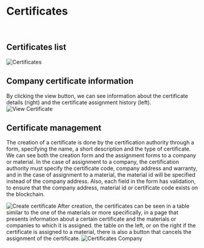 # Certificates

&nbsp;

## Certificates list

![Certificates](/img/docs/certificates-dashboard.png)

## Company certificate information

By clicking the view button, we can see information about the certificate details (right) and the certificate assignment history (left).
![View Certificate](/img/docs/certificates-view-dashboard.png) 

## Certificate management

The creation of a certificate is done by the certification authority through a form, specifying the name, a short description and the type of certificate. We can see both the creation form and the assignment forms to a company or material.
In the case of assignment to a company, the certification authority must specify the certificate code, company address and warranty, and in the case of assignment to a material, the material id will be specified instead of the company address. Also, each field in the form has validation, to ensure that the company address, material id or certificate code exists on the blockchain.

![Create certificate](/img/docs/certificate-form-dashboard.png)
After creation, the certificates can be seen in a table similar to the one of the materials or more specifically, in a page that presents information about a certain certificate and the materials or companies to which it is assigned. the table on the left, or on the right if the certificate is assigned to a material, there is also a button that cancels the assignment of the certificate.
![Certificates Company](/img/docs/certificate-view-ccomp-dashboard.png)
